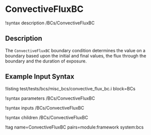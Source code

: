 # ConvectiveFluxBC

!syntax description /BCs/ConvectiveFluxBC

## Description

The `ConvectiveFluxBC` boundary condition determines the value on a boundary based upon
the initial and final values, the flux through the boundary and the duration of exposure.

## Example Input Syntax

!listing test/tests/bcs/misc_bcs/convective_flux_bc.i block=BCs

!syntax parameters /BCs/ConvectiveFluxBC

!syntax inputs /BCs/ConvectiveFluxBC

!syntax children /BCs/ConvectiveFluxBC

!tag name=ConvectiveFluxBC pairs=module:framework system:bcs
